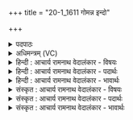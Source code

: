 +++
title = "20-1_1611 गोमन्न इन्दो"

+++
<details><summary>पदपाठः</summary>

गो꣡म꣢꣯त्। नः꣣। इन्दो। अ꣡श्व꣢꣯वत्। सु꣣तः꣢। सु꣣दक्ष। सु। दक्ष। धनिव। शु꣡चि꣢꣯म्। च꣣। व꣡र्ण꣢꣯म्। अ꣡धि꣢꣯। गो꣡षु꣢꣯। धा꣣रय। १६११।
</details>

<details><summary>अधिमन्त्रम् (VC)</summary>

- पवमानः सोमः
- पर्वतनारदौ
- उष्णिक्
- ऋषभः
</details>

<details><summary>हिन्दी : आचार्य रामनाथ वेदालंकार - विषयः</summary>

प्रथम ऋचा पूर्वार्चिक में ५७४ क्रमाङ्क पर परमेश्वर,राजा और आचार्य को सम्बोधित की गयी थी। यहाँ जीवात्मा और परमात्मा को सम्बोधन है।
</details>

<details><summary>हिन्दी : आचार्य रामनाथ वेदालंकार - पदार्थः</summary>

पदार्थान्वयभाषाः -  हे(सुदक्ष)श्रेष्ठ बल से युक्त(इन्दो)तेजस्वी जीवात्मन् वा परमात्मन्! (सुतः)शरीर में जन्मा वा अन्तरात्मा में प्रेरित तू(नः)हमारे लिए(गोमत्)गाय,पृथिवी आदि से युक्त तथा(अश्ववत्)घोड़े,आग,बिजली आदि से युक्त धन को(धनिव)प्राप्त करा।(गोषु च)और इन्द्रियों में(शुचिं वर्णम्)पवित्र सात्त्विक रूप को(अधिधारय)धारण करा ॥१॥
</details>

<details><summary>हिन्दी : आचार्य रामनाथ वेदालंकार - भावार्थः</summary>

भावार्थभाषाः -  भली-भाँति उद्बोधन दिया हुआ मनुष्य का आत्मा और भली-भाँति आराधना किया हुआ परमात्मा समस्त ऐश्वर्य प्राप्त कराने और मन,बुद्धि,इन्द्रिय आदियों में पवित्रता का सञ्चार करने के लिए समर्थ होते हैं ॥१॥
</details>

<details><summary>संस्कृत : आचार्य रामनाथ वेदालंकार - विषयः</summary>

तत्र प्रथमा ऋक् पूर्वार्चिके ५७४ क्रमाङ्के परमेश्वरं राजानमाचार्यं च सम्बोधिता। अत्र जीवात्मा परमात्मा च सम्बोध्यते।
</details>

<details><summary>संस्कृत : आचार्य रामनाथ वेदालंकार - पदार्थः</summary>

पदार्थान्वयभाषाः -  हे(सुदक्ष)सुबल(इन्दो)तेजोमय जीवात्मन् परमात्मन् वा! (सुतः)शरीरे गृहीतजन्मा अन्तरात्मनि प्रेरितो वा त्वम्(नः)अस्मभ्यम्(गोमत्)धेनुपृथिव्यादियुक्तम्, (अश्ववत्)तुरगवह्निविद्युदादियुक्तं च रयिं धनम्(धनिव)धन्व प्रापय।[धन्वतिः गतिकर्मा। निघं० २।१४। धन्व इति प्राप्ते इकारागमश्छान्दसः।] (गोषु च)इन्द्रियेषु च(शुचिं वर्णम्)पवित्रं सात्त्विकं रूपम्(अधि धारय)अधि धेहि ॥१॥
</details>

<details><summary>संस्कृत : आचार्य रामनाथ वेदालंकार - भावार्थः</summary>

भावार्थभाषाः -  प्रोद्बोधितो मनुष्यस्यात्मा समाराधितः परमात्मा च निखिलमैश्वर्यं प्रापयितुं मनोबुद्धीन्द्रियादिषु च पवित्रतां सञ्चारयितुमलं भवतः ॥१॥
</details>
